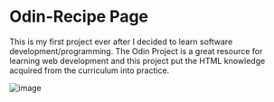 # Odin-Recipe Page
This is my first project ever after I decided to learn software development/programming. The Odin Project is a great resource for learning web development and this project put the HTML knowledge acquired from the curriculum into practice.

![image](https://user-images.githubusercontent.com/103713915/209183296-9adf8f58-fdab-4ddf-95ba-7e28304b0f79.png)
